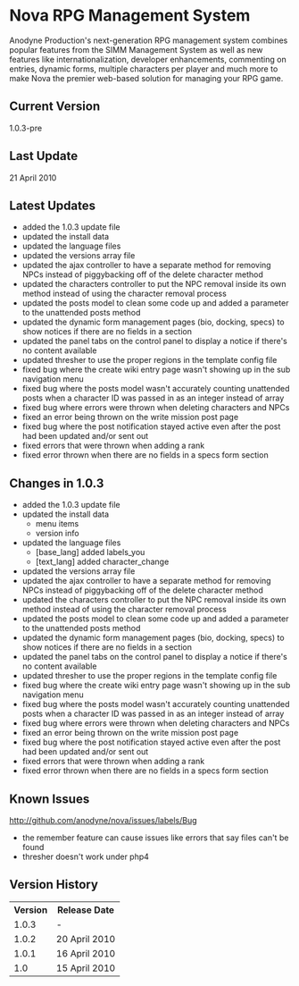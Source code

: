 Nova RPG Management System
==========================
Anodyne Production's next-generation RPG management system combines popular features from the SIMM Management System as well as new features like internationalization, developer enhancements, commenting on entries, dynamic forms, multiple characters per player and much more to make Nova the premier web-based solution for managing your RPG game.

Current Version
---------------
1.0.3-pre

Last Update
-----------
21 April 2010

Latest Updates
--------------
* added the 1.0.3 update file
* updated the install data
* updated the language files
* updated the versions array file
* updated the ajax controller to have a separate method for removing NPCs instead of piggybacking off of the delete character method
* updated the characters controller to put the NPC removal inside its own method instead of using the character removal process
* updated the posts model to clean some code up and added a parameter to the unattended posts method
* updated the dynamic form management pages (bio, docking, specs) to show notices if there are no fields in a section
* updated the panel tabs on the control panel to display a notice if there's no content available
* updated thresher to use the proper regions in the template config file
* fixed bug where the create wiki entry page wasn't showing up in the sub navigation menu
* fixed bug where the posts model wasn't accurately counting unattended posts when a character ID was passed in as an integer instead of array
* fixed bug where errors were thrown when deleting characters and NPCs
* fixed an error being thrown on the write mission post page
* fixed bug where the post notification stayed active even after the post had been updated and/or sent out
* fixed errors that were thrown when adding a rank
* fixed error thrown when there are no fields in a specs form section

Changes in 1.0.3
----------------
* added the 1.0.3 update file
* updated the install data
    * menu items
    * version info
* updated the language files
    * [base\_lang] added labels_you
    * [text\_lang] added character_change
* updated the versions array file
* updated the ajax controller to have a separate method for removing NPCs instead of piggybacking off of the delete character method
* updated the characters controller to put the NPC removal inside its own method instead of using the character removal process
* updated the posts model to clean some code up and added a parameter to the unattended posts method
* updated the dynamic form management pages (bio, docking, specs) to show notices if there are no fields in a section
* updated the panel tabs on the control panel to display a notice if there's no content available
* updated thresher to use the proper regions in the template config file
* fixed bug where the create wiki entry page wasn't showing up in the sub navigation menu
* fixed bug where the posts model wasn't accurately counting unattended posts when a character ID was passed in as an integer instead of array
* fixed bug where errors were thrown when deleting characters and NPCs
* fixed an error being thrown on the write mission post page
* fixed bug where the post notification stayed active even after the post had been updated and/or sent out
* fixed errors that were thrown when adding a rank
* fixed error thrown when there are no fields in a specs form section

Known Issues
------------
http://github.com/anodyne/nova/issues/labels/Bug

* the remember feature can cause issues like errors that say files can't be found
* thresher doesn't work under php4

Version History
---------------
<table>
	<tr>
		<th>Version</th><th>Release Date</th>
	</tr>
	<tr>
		<td>1.0.3</td><td>-</td>
	</tr>
	<tr>
		<td>1.0.2</td><td>20 April 2010</td>
	</tr>
	<tr>
		<td>1.0.1</td><td>16 April 2010</td>
	</tr>
	<tr>
		<td>1.0</td><td>15 April 2010</td>
	</tr>
</table>